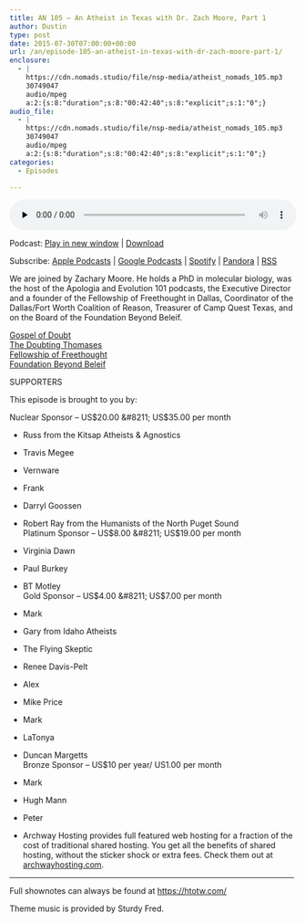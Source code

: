 ```yaml
---
title: AN 105 – An Atheist in Texas with Dr. Zach Moore, Part 1
author: Dustin
type: post
date: 2015-07-30T07:00:00+00:00
url: /an/episode-105-an-atheist-in-texas-with-dr-zach-moore-part-1/
enclosure:
  - |
    https://cdn.nomads.studio/file/nsp-media/atheist_nomads_105.mp3
    30749047
    audio/mpeg
    a:2:{s:8:"duration";s:8:"00:42:40";s:8:"explicit";s:1:"0";}
audio_file:
  - |
    https://cdn.nomads.studio/file/nsp-media/atheist_nomads_105.mp3
    30749047
    audio/mpeg
    a:2:{s:8:"duration";s:8:"00:42:40";s:8:"explicit";s:1:"0";}
categories:
  - Episodes

---
```

<div itemscope itemtype="http://schema.org/AudioObject">
  <meta itemprop="name" content="Episode 105 &#8211; An Atheist in Texas with Dr. Zach Moore, Part 1" />
  
  <meta itemprop="uploadDate" content="2015-07-30T01:00:00-06:00" />
  
  <meta itemprop="encodingFormat" content="audio/mpeg" />
  
  <meta itemprop="duration" content="PT42M40S" />
  
  <meta itemprop="description" content="We are joined by Zachary Moore. He holds a PhD in molecular biology, was the host of the Apologia and Evolution 101 podcasts, the Executive Director and a founder of the Fellowship of Freethought in Dallas, Coordinator of the Dallas/Fort Worth Coalit..." />
  
  <meta itemprop="contentUrl" content="https://dts.podtrac.com/redirect.mp3/cdn.nomads.studio/file/nsp-media/atheist_nomads_105.mp3" />
  
  <meta itemprop="contentSize" content="29.3" />
  </p> 
  
  <div class="powerpress_player" id="powerpress_player_8362">
    <audio class="wp-audio-shortcode" id="audio-5131-106" preload="none" style="width: 100%;" controls="controls"><source type="audio/mpeg" src="https://dts.podtrac.com/redirect.mp3/cdn.nomads.studio/file/nsp-media/atheist_nomads_105.mp3?_=106" /><a href="https://dts.podtrac.com/redirect.mp3/cdn.nomads.studio/file/nsp-media/atheist_nomads_105.mp3">https://dts.podtrac.com/redirect.mp3/cdn.nomads.studio/file/nsp-media/atheist_nomads_105.mp3</a></audio>
  </div>
</div>

<p class="powerpress_links powerpress_links_mp3">
  Podcast: <a href="https://dts.podtrac.com/redirect.mp3/cdn.nomads.studio/file/nsp-media/atheist_nomads_105.mp3" class="powerpress_link_pinw" target="_blank" title="Play in new window" onclick="return powerpress_pinw('https://htotw.com/?powerpress_pinw=5131-podcast');" rel="nofollow">Play in new window</a> | <a href="https://dts.podtrac.com/redirect.mp3/cdn.nomads.studio/file/nsp-media/atheist_nomads_105.mp3" class="powerpress_link_d" title="Download" rel="nofollow" download="atheist_nomads_105.mp3">Download</a>
</p>

<p class="powerpress_links powerpress_subscribe_links">
  Subscribe: <a href="https://podcasts.apple.com/us/podcast/humanists-take-on-the-world/id530050098?mt=2&ls=1" class="powerpress_link_subscribe powerpress_link_subscribe_itunes" target="_blank" title="Subscribe on Apple Podcasts" rel="nofollow">Apple Podcasts</a> | <a href="https://www.google.com/podcasts?feed=aHR0cDovL2F0aGVpc3Rub21hZHMubGlic3luLmNvbS9yc3M%3D" class="powerpress_link_subscribe powerpress_link_subscribe_googleplay" target="_blank" title="Subscribe on Google Podcasts" rel="nofollow">Google Podcasts</a> | <a href="https://open.spotify.com/show/3LzK2xZGike6Tc1GEMtMbr?si=LieN9SNuTpq96smuaUsH8A" class="powerpress_link_subscribe powerpress_link_subscribe_spotify" target="_blank" title="Subscribe on Spotify" rel="nofollow">Spotify</a> | <a href="https://www.pandora.com/podcast/atheist-nomads/PC:10122?corr=62071012&part=ug" class="powerpress_link_subscribe powerpress_link_subscribe_pandora" target="_blank" title="Subscribe on Pandora" rel="nofollow">Pandora</a> | <a href="https://htotw.com/feed/podcast/" class="powerpress_link_subscribe powerpress_link_subscribe_rss" target="_blank" title="Subscribe via RSS" rel="nofollow">RSS</a>
</p>

We are joined by Zachary Moore. He holds a PhD in molecular biology, was the host of the Apologia and Evolution 101 podcasts, the Executive Director and a founder of the Fellowship of Freethought in Dallas, Coordinator of the Dallas/Fort Worth Coalition of Reason, Treasurer of Camp Quest Texas, and on the Board of the Foundation Beyond Beleif.

<a href="http://www.gospelofdoubt.net" target="_blank" rel="noopener">Gospel of Doubt</a>  
<a href="http://www.doubtingthomases.net" target="_blank" rel="noopener">The Doubting Thomases</a>  
<a href="http://www.fofdallas.org" target="_blank" rel="noopener">Fellowship of Freethought</a>  
<a href="http://www.foundationbeyondbelief.org" target="_blank" rel="noopener">Foundation Beyond Beleif</a>

SUPPORTERS

This episode is brought to you by:

Nuclear Sponsor &#8211; US$20.00 &#8211; US$35.00 per month  
* Russ from the Kitsap Atheists & Agnostics  
* Travis Megee  
* Vernware  
* Frank  
* Darryl Goossen  
* Robert Ray from the Humanists of the North Puget Sound  
Platinum Sponsor &#8211; US$8.00 &#8211; US$19.00 per month  
* Virginia Dawn  
* Paul Burkey  
* BT Motley  
Gold Sponsor &#8211; US$4.00 &#8211; US$7.00 per month  
* Mark  
* Gary from Idaho Atheists  
* The Flying Skeptic  
* Renee Davis-Pelt  
* Alex  
* Mike Price  
* Mark  
* LaTonya  
* Duncan Margetts  
Bronze Sponsor &#8211; US$10 per year/ US1.00 per month  
* Mark  
* Hugh Mann  
* Peter

* Archway Hosting provides full featured web hosting for a fraction of the cost of traditional shared hosting. You get all the benefits of shared hosting, without the sticker shock or extra fees. Check them out at <a href="http://archwayhosting.com/" target="_blank" rel="noopener">archwayhosting.com</a>.

<hr width="500" />

Full shownotes can always be found at <https://htotw.com/>  

Theme music is provided by Sturdy Fred.